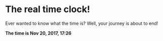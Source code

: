 # The real time clock!

Ever wanted to know what the time is? Well, your journey is about to end!

**The time is Nov 20, 2017, 17:26**